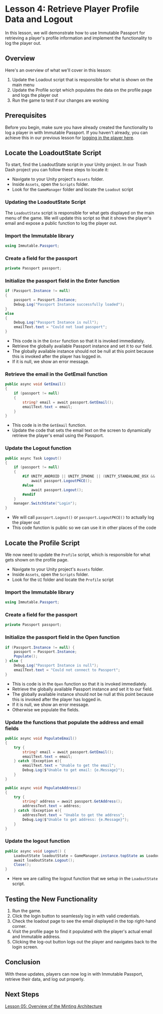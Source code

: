# Lesson 4: Retrieve Player Profile Data and Logout

In this lesson, we will demonstrate how to use Immutable Passport for retrieving a player's profile information and implement the functionality to log the player out. 

## Overview

Here's an overview of what we'll cover in this lesson:

1. Update the Loadout script that is responsible for what is shown on the main menu
2. Update the Profile script which populates the data on the profile page and logs the player out
3. Run the game to test if our changes are working

## Prerequisites

Before you begin, make sure you have already created the functionality to log a player in with Immutable Passport. If you haven't already, you can achieve this in our previous lesson for [logging in the player here](../03-log-the-player-in/README.md). 

## Locate the LoadoutState Script

To start, find the LoadoutState script in your Unity project. In our Trash Dash project you can follow these steps to locate it:

- Navigate to your Unity project's `Assets` folder.
- Inside `Assets`, open the `Scripts` folder.
- Look for the `GameManager` folder and locate the `Loadout` script

### Updating the LoadoutState Script

The `LoadoutState` script is responsible for what gets displayed on the main menu of the game. We will update this script so that it shows the player's email and expose a public function to log the player out.

### Import the Immutable library

```csharp
using Immutable.Passport;
```

### Create a field for the passport
```csharp
private Passport passport;
```

### Initialize the passport field in the Enter function
```csharp
if (Passport.Instance != null)
{
    passport = Passport.Instance;
    Debug.Log("Passport Instance successfully loaded");
}
else
{
    Debug.Log("Passport Instance is null");
    emailText.text = "Could not load passport";
}
```
- This code is in the `Enter` function so that it is invoked immediately.
- Retrieve the globally available Passport instance and set it to our field.
- The globally available instance should not be null at this point because this is invoked after the player has logged in. 
- If it is null, we show an error message.

### Retrieve the email in the GetEmail function
```csharp
public async void GetEmail()
{
    if (passport != null)
    {
        string? email = await passport.GetEmail();
        emailText.text = email;
    }
}
```
- This code is in the `GetEmail` function.
- Update the code that sets the email text on the screen to dynamically retrieve the player's email using the Passport.

### Update the Logout function
```csharp
public async Task Logout()
{
    if (passport != null)
    {
        #if UNITY_ANDROID || UNITY_IPHONE || (UNITY_STANDALONE_OSX && !UNITY_EDITOR_OSX)
            await passport.LogoutPKCE();
        #else
            await passport.Logout();
        #endif
    }
    manager.SwitchState("Login");
}
```
- We will call `passport.Logout()` or `passport.LogoutPKCE()` to actually log the player out
- This code function is public so we can use it in other places of the code

## Locate the Profile Script

We now need to update the `Profile` script, which is responsible for what gets shown on the profile page.

- Navigate to your Unity project's `Assets` folder.
- Inside `Assets`, open the `Scripts` folder.
- Look for the `UI` folder and locate the `Profile` script

### Import the Immutable library

```csharp
using Immutable.Passport;
```

### Create a field for the passport
```csharp
private Passport passport;
```

### Initialize the passport field in the Open function

```csharp
if (Passport.Instance != null) {
    passport = Passport.Instance;
    Populate();
} else {
    Debug.Log("Passport Instance is null");
    emailText.text = "Could not connect to Passport";
}
```
- This is code is in the `Open` function so that it is invoked immediately.
- Retrieve the globally available Passport instance and set it to our field.
- The globally available instance should not be null at this point because this is invoked after the player has logged in. 
- If it is null, we show an error message.
- Otherwise we populate the fields.

### Update the functions that populate the address and email fields
```csharp
public async void PopulateEmail()
{
    try {
        string? email = await passport.GetEmail();
        emailText.text = email;
    } catch (Exception e){
        emailText.text = "Unable to get the email";
        Debug.Log($"Unable to get email: {e.Message}");
    }
}

public async void PopulateAddress()
{
    try {
        string? address = await passport.GetAddress(); 
        addressText.text = address;
    } catch (Exception e){
        addressText.text = "Unable to get the address";
        Debug.Log($"Unable to get address: {e.Message}");
    }
}
```


### Update the logout function
```csharp
public async void Logout() {
    LoadoutState loadoutState = GameManager.instance.topState as LoadoutState;
    await loadoutState.Logout();
    Close();
}
```
- Here we are calling the logout function that we setup in the `LoadoutState` script.

## Testing the New Functionality

1. Run the game.
2. Click the login button to seamlessly log in with valid credentials.
3. Check the loadout page to see the email displayed in the top right-hand corner.
4. Visit the profile page to find it populated with the player's actual email and Immutable address.
5. Clicking the log-out button logs out the player and navigates back to the login screen.

## Conclusion
With these updates, players can now log in with Immutable Passport, retrieve their data, and log out properly.


## Next Steps
[Lesson 05: Overview of the Minting Architecture](../05-Overview-of-the-Minting-Architecture/README.md)

